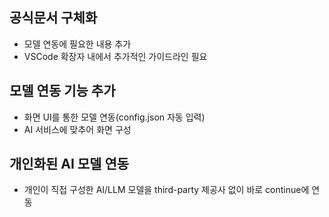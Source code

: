 ## 공식문서 구체화
- 모델 연동에 필요한 내용 추가
- VSCode 확장자 내에서 추가적인 가이드라인 필요

## 모델 연동 기능 추가
- 화면 UI를 통한 모델 연동(config.json 자동 입력)
- AI 서비스에 맞추어 화면 구성

## 개인화된 AI 모델 연동
- 개인이 직접 구성한 AI/LLM 모델을 third-party 제공사 없이 바로 continue에 연동
